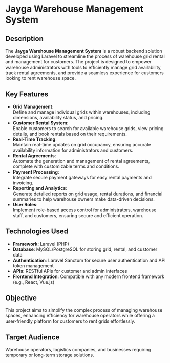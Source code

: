 # Jayga Warehouse Management System

## Description
The **Jayga Warehouse Management System** is a robust backend solution developed using Laravel to streamline the process of warehouse grid rental and management for customers. The project is designed to empower warehouse administrators with tools to efficiently manage grid availability, track rental agreements, and provide a seamless experience for customers looking to rent warehouse space.

## Key Features
- **Grid Management**:  
  Define and manage individual grids within warehouses, including dimensions, availability status, and pricing.  
- **Customer Rental System**:  
  Enable customers to search for available warehouse grids, view pricing details, and book rentals based on their requirements.  
- **Real-Time Tracking**:  
  Maintain real-time updates on grid occupancy, ensuring accurate availability information for administrators and customers.  
- **Rental Agreements**:  
  Automate the generation and management of rental agreements, complete with customizable terms and conditions.  
- **Payment Processing**:  
  Integrate secure payment gateways for easy rental payments and invoicing.  
- **Reporting and Analytics**:  
  Generate detailed reports on grid usage, rental durations, and financial summaries to help warehouse owners make data-driven decisions.  
- **User Roles**:  
  Implement role-based access control for administrators, warehouse staff, and customers, ensuring secure and efficient operation.  

## Technologies Used
- **Framework**: Laravel (PHP)  
- **Database**: MySQL/PostgreSQL for storing grid, rental, and customer data  
- **Authentication**: Laravel Sanctum for secure user authentication and API token management  
- **APIs**: RESTful APIs for customer and admin interfaces  
- **Frontend Integration**: Compatible with any modern frontend framework (e.g., React, Vue.js)  

## Objective
This project aims to simplify the complex process of managing warehouse spaces, enhancing efficiency for warehouse operators while offering a user-friendly platform for customers to rent grids effortlessly.

## Target Audience
Warehouse operators, logistics companies, and businesses requiring temporary or long-term storage solutions.
